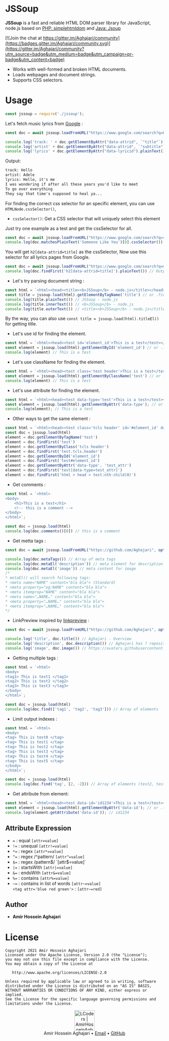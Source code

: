 # JSSoup
 **JSSoup** is a fast and reliable HTML DOM parser library for JavaScript, node.js based on [PHP: simplehtmldom](https://github.com/simplehtmldom/simplehtmldom) and [Java: Jsoup](https://github.com/jhy/jsoup)

[![Join the chat at https://gitter.im/Aghajari/community](https://badges.gitter.im/Aghajari/community.svg)](https://gitter.im/Aghajari/community?utm_source=badge&utm_medium=badge&utm_campaign=pr-badge&utm_content=badge)

- Works with well-formed and broken HTML documents.
- Loads webpages and document strings.
- Supports CSS selectors.

# Usage
```js
const jssoup = require('./jssoup');
```

Let's fetch music lyrics from [Google](https://www.google.com/search?q=Hello+lyrics) :
```js
const doc = await jssoup.loadFromURL("https://www.google.com/search?q=Hello+lyrics", options())

console.log('track: ' + doc.getElementByAttr("data-attrid", `"title"`).plainText())
console.log('artist' + doc.getElementByAttr("data-attrid", `"subtitle"`).plainText())
console.log('lyrics' + doc.getElementByAttr("data-lyricid").plainText())
```
Output:
```html
track: Hello
artist: Adele
lyrics: Hello, it's me 
I was wondering if after all these years you'd like to meet 
To go over everything 
They say that time's supposed to heal ya...
```

For finding the correct css selector for an specific element, you can use `HTMLNode.cssSelector()`,
- `cssSelector()`: Get a CSS selector that will uniquely select this element

Just try one example as a test and get the cssSelector for all.

```js
const doc = await jssoup.loadFromURL("https://www.google.com/search?q=someone+like+you+lyrics", options())
console.log(doc.matchesPlainText('Someone Like You')[0].cssSelector())
```
You will get `h2[data-attrid=title]` as the cssSelector, Now use this selector for all lyrics pages from Google.
```js
const doc = await jssoup.loadFromURL("https://www.google.com/search?q=million+years+ago+lyrics", options())
console.log(doc.findFirst('h2[data-attrid=title]').plainText()) // Output: Million Years Ago
```

- Let's try parsing document string :
```js
const html = `<html><head><title><b>JSSoup</b> - node.js</title></head></html>`
const title = jssoup.load(html).getElementByTagName('title') // or .findFirst('title');
console.log(title.plainText()) // JSSoup - node.js
console.log(title.innerText()) // <b>JSSoup</b> - node.js
console.log(title.outerText()) // <title><b>JSSoup</b> - node.js</title>
```
By the way, you can also use `const title = jssoup.load(html).titleEl()` for getting title.

- Let's use id for finding the element.
```js
const html = `<html><head><test id='element_id'>This is a test</test></head></html>`
const element = jssoup.load(html).getElementById('element_id') // or .findFirst('#element_id')
console.log(element) // This is a test
```

- Let's use className for finding the element.
```js
const html = `<html><head><test class='test header'>This is a test</test></head></html>`
const element = jssoup.load(html).getElementByClassName('test') // or .findFirst('.header')
console.log(element) // This is a test
```

- Let's use attribute for finding the element.
```js
const html = `<html><head><test data-type='test'>This is a test</test></head></html>`;
const element = jssoup.load(html).getElementByAttr('data-type'); // or .findFirst('[data-type]');
console.log(element); // This is a test
```

- Other ways to get the same element :
```js
const html = `<html><head><test class='tcls header' id='#element_id' data-type='test_attr'>This is a test</test></head></html>`
const doc = jssoup.load(html)
element = doc.getElementByTagName('test')
element = doc.findFirst('test')
element = doc.getElementByClass('tcls header')
element = doc.findFirst('test.tcls.header')
element = doc.getElementById('element_id')
element = doc.findFirst('test#element_id')
element = doc.getElementByAttr('data-type', 'test_attr')
element = doc.findFirst('test[data-type=test_attr]')
element = doc.findFirst('html > head > test:nth-child(0)')
```

- Get comments :
```js
const html = `<html>
<body>
    <h1>This is a test</h1>
    <!-- this is a comment -->
</body>
</html>`;

const doc = jssoup.load(html)
console.log(doc.comments()[0]) // this is a comment
```

- Get metta tags :
```js
const doc = await jssoup.loadFromURL("https://github.com/Aghajari", options())

console.log(doc.metaTags()) // Array of meta tags
console.log(doc.metaEl('description')) // meta element for description
console.log(doc.metaEl('image')) // meta content for image
/*
* metaEl() will search following tags:
* <meta name="NAME" content="bla bla"> (Standard)
* <meta property="og:NAME" content="bla bla">
* <meta itemprop="NAME" content="bla bla">
* <meta name="…NAME…" content="bla bla">
* <meta property="…NAME…" content="bla bla">
* <meta itemprop="…NAME…" content="bla bla">
*/ 
```

- LinkPreview inspired by [linkpreview](https://github.com/meyt/linkpreview) :
```js
const doc = await jssoup.loadFromURL("https://github.com/Aghajari", options())

console.log('title', doc.title()) // Aghajari - Overview
console.log('description', doc.description()) // Aghajari has ? repositories available. Follow their code on GitHub.
console.log('image', doc.image()) // https://avatars.githubusercontent.com/u/30867537?v=4?s=400
```

- Getting multiple tags :
```js
const html = `<html>
<body>
<tag1> This is test1 </tag1>
<tag2> This is test2 </tag2>
<tag3> This is test3 </tag3>
</body>
</html>`;

const doc = jssoup.load(html)
console.log(doc.find(['tag1', 'tag2', 'tag3'])) // Array of elements
```

- Limit output indexes :
```js
const html = `<html>
<body>
<tag> This is test0 </tag>
<tag> This is test1 </tag>
<tag> This is test2 </tag>
<tag> This is test3 </tag>
<tag> This is test4 </tag>
<tag> This is test5 </tag>
</body>
</html>`;

const doc = jssoup.load(html)
console.log(doc.find('tag', [2, -2])) // Array of elements (test2, test4)
```

- Get attribute from element:
```js
const html = `<html><head><test data-id='id1234'>This is a test</test></head></html>`;
const element = jssoup.load(html).getElementByAttr('data-id'); // or .findFirst('test[data-id]');
console.log(element.getAttribute('data-id')); // id1234
```

## Attribute Expression
- `=` : equal `[attr=value]`
- `!=` : unequal `[attr!=value]`
- `*=` : regex `[attr*=value]`
- `^=` : regex /^pattern/ `[attr^=value]`
- `$=` : regex /pattern$/ `[attr$=value]`
- `|=` : startsWith `[attr|=value]`
- `&=` : endsWith `[attr&=value]`
- `%=` : contains `[attr%=value]`
- `~=` : contains in list of words `[attr~=value]`<br>`<tag attr='blue red green'>` : `[attr~=red]`

## Author 
- **Amir Hossein Aghajari**

License
=======

    Copyright 2021 Amir Hossein Aghajari
    Licensed under the Apache License, Version 2.0 (the "License");
    you may not use this file except in compliance with the License.
    You may obtain a copy of the License at

       http://www.apache.org/licenses/LICENSE-2.0

    Unless required by applicable law or agreed to in writing, software
    distributed under the License is distributed on an "AS IS" BASIS,
    WITHOUT WARRANTIES OR CONDITIONS OF ANY KIND, either express or implied.
    See the License for the specific language governing permissions and
    limitations under the License.


<div align="center">
  <img width="64" alt="LCoders | AmirHosseinAghajari" src="https://user-images.githubusercontent.com/30867537/90538314-a0a79200-e193-11ea-8d90-0a3576e28a18.png">
  <br><a>Amir Hossein Aghajari</a> • <a href="mailto:amirhossein.aghajari.82@gmail.com">Email</a> • <a href="https://github.com/Aghajari">GitHub</a>
</div>
